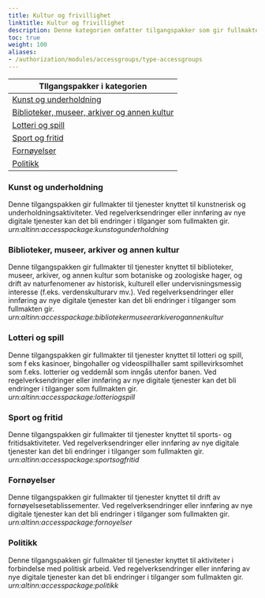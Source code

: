 ```yaml
---
title: Kultur og frivillighet
linktitle: Kultur og frivillighet
description: Denne kategorien omfatter tilgangspakker som gir fullmakter til tjenester og ressurser som omhandler aktiviteter innen kunst, kultur, sport og frivillig arbeid. Ved regelverksendringer eller innføring av nye digitale tjenester kan det bli endringer i tilganger som fullmaktene gir.
toc: true
weight: 100
aliases:
- /authorization/modules/accessgroups/type-accessgroups
---
```


|**TIlgangspakker i kategorien**|
|---|
|[Kunst og underholdning](http://docs.altinn.studio/authorization/what-do-you-get/accessgroups/type-accessgroups/kulturfrivillighet/#kunst-og-underholdning)|
|[Biblioteker, museer, arkiver og annen kultur](http://docs.altinn.studio/authorization/what-do-you-get/accessgroups/type-accessgroups/kulturfrivillighet/#biblioteker-museer-arkiver-og-annen-kultur)|
|[Lotteri og spill](http://docs.altinn.studio/authorization/what-do-you-get/accessgroups/type-accessgroups/kulturfrivillighet/#lotteri-og-spill)|
|[Sport og fritid](http://docs.altinn.studio/authorization/what-do-you-get/accessgroups/type-accessgroups/kulturfrivillighet/#sport-og-fritid)|
|[Fornøyelser](http://docs.altinn.studio/authorization/what-do-you-get/accessgroups/type-accessgroups/kulturfrivillighet/#fornøyelser)|
|[Politikk](http://docs.altinn.studio/authorization/what-do-you-get/accessgroups/type-accessgroups/kulturfrivillighet/#politikk)|


### Kunst og underholdning
Denne tilgangspakken gir fullmakter til tjenester knyttet til kunstnerisk og underholdningsaktiviteter. Ved regelverksendringer eller innføring av nye digitale tjenester kan det bli endringer i tilganger som fullmakten gir.  
*urn:altinn:accesspackage:kunstogunderholdning*

### Biblioteker, museer, arkiver og annen kultur
Denne tilgangspakken gir fullmakter til tjenester knyttet til biblioteker, museer, arkiver, og annen kultur som botaniske og zoologiske hager, og drift av naturfenomener av historisk, kulturell eller undervisningsmessig interesse (f.eks. verdenskulturarv mv.). Ved regelverksendringer eller innføring av nye digitale tjenester kan det bli endringer i tilganger som fullmakten gir.  
*urn:altinn:accesspackage:bibliotekermuseerarkiverogannenkultur*

### Lotteri og spill
Denne tilgangspakken gir fullmakter til tjenester knyttet til lotteri og spill, som f eks kasinoer, bingohaller og videospillhaller samt spillevirksomhet som f.eks. lotterier og veddemål som inngås utenfor banen. Ved regelverksendringer eller innføring av nye digitale tjenester kan det bli endringer i tilganger som fullmakten gir.  
*urn:altinn:accesspackage:lotteriogspill*

### Sport og fritid
Denne tilgangspakken gir fullmakter til tjenester knyttet til sports- og fritidsaktiviteter. Ved regelverksendringer eller innføring av nye digitale tjenester kan det bli endringer i tilganger som fullmakten gir.  
*urn:altinn:accesspackage:sportsogfritid*

### Fornøyelser
Denne tilgangspakken gir fullmakter til tjenester knyttet til drift av fornøyelsesetablissementer. Ved regelverksendringer eller innføring av nye digitale tjenester kan det bli endringer i tilganger som fullmakten gir.  
*urn:altinn:accesspackage:fornoyelser*

### Politikk
Denne tilgangspakken gir fullmakter til tjenester knyttet til aktiviteter i forbindelse med politisk arbeid. Ved regelverksendringer eller innføring av nye digitale tjenester kan det bli endringer i tilganger som fullmakten gir.  
*urn:altinn:accesspackage:politikk*